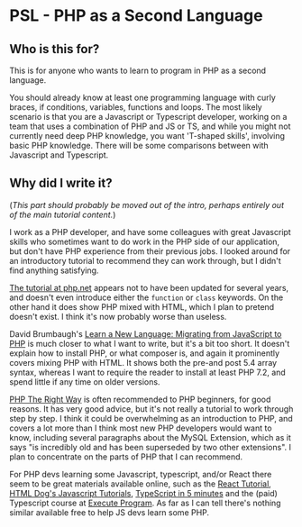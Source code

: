 # PSL - PHP as a Second Language

## Who is this for?

This is for anyone who wants to learn to program in PHP as a second language.

You should already know at least one programming language with curly braces, if conditions, variables, functions and
loops. The most likely scenario is that you are a Javascript or Typescript developer, working on a team that uses 
a combination of PHP and JS or TS, and while you might not currently need deep PHP knowledge, 
you want 'T-shaped skills', involving basic PHP knowledge. There will be some comparisons between with Javascript and
Typescript.

## Why did I write it?

(*This part should probably be moved out of the intro, perhaps entirely out of the main tutorial content.*)

I work as a PHP developer, and have some colleagues with great Javascript skills who sometimes want to do work in the PHP
side of our application, but don't have PHP experience from their previous jobs. I looked around for an introductory 
tutorial to recommend they can work through, but I didn't find anything satisfying. 

[The tutorial at php.net](https://www.php.net/manual/en/tutorial.php) appears not to have been updated for several years,
and doesn't even introduce either the `function` or `class` keywords. On the other hand it does show PHP mixed with HTML,
which I plan to pretend doesn't exist. I think it's now probably worse than useless.

David Brumbaugh's 
[Learn a New Language: Migrating from JavaScript to PHP](https://www.codementor.io/@davidbrumbaugh/migrating-from-javascript-to-php-du1088tr4)
is much closer to what I want to write, but it's a bit too short. It doesn't explain how to install PHP, or what composer is,
and again it prominently covers mixing PHP with HTML. It shows both the pre-and post 5.4 array syntax, whereas I want to
require the reader to install at least PHP 7.2, and spend little if any time on older versions.

[PHP The Right Way](https://phptherightway.com/) is often recommended to PHP beginners, for good reasons. It has very good
advice, but it's not really a tutorial to work through step by step. I think it could be overwhelming as an introduction
to PHP, and covers a lot more than I think most new PHP developers would want to know, including several paragraphs about
the MySQL Extension, which as it says "is incredibly old and has been superseded by two other extensions". I plan to
concentrate on the parts of PHP that I can recommend.

For PHP devs learning some Javascript, typescript, and/or React there seem to be great materials available online,
such as the [React Tutorial](https://reactjs.org/tutorial/tutorial.html), 
[HTML Dog's Javascript Tutorials](https://htmldog.com/guides/javascript/), 
[TypeScript in 5 minutes](https://www.typescriptlang.org/docs/handbook/typescript-in-5-minutes.html) and the (paid) Typescript course at 
[Execute Program](https://www.executeprogram.com/). As far as I can tell there's nothing similar available free to help
JS devs learn some PHP.
